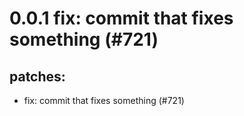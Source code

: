 # 0.0.1 fix: commit that fixes something (#721)

## patches:
* fix: commit that fixes something (#721)


